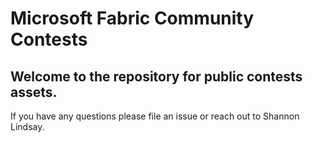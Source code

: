 # Microsoft Fabric Community Contests

## Welcome to the repository for public contests assets.

If you have any questions please file an issue or reach out to Shannon Lindsay.
